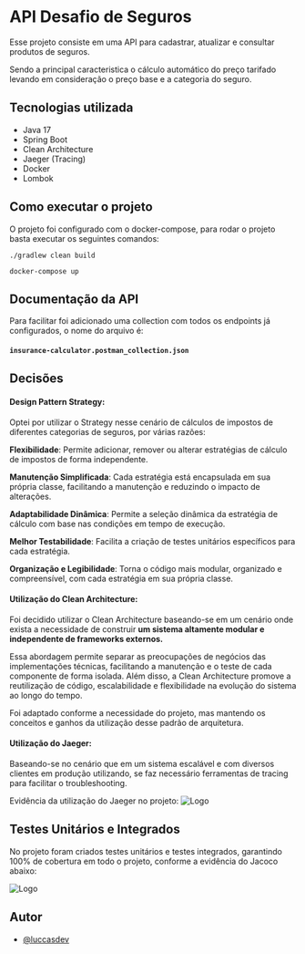 
# API Desafio de Seguros

Esse projeto consiste em uma API para cadastrar, atualizar e consultar produtos de seguros.

Sendo a principal caracteristica o cálculo automático do preço tarifado levando em consideração o preço base e a categoria do seguro.



## Tecnologias utilizada
- Java 17
- Spring Boot
- Clean Architecture
- Jaeger (Tracing)
- Docker
- Lombok

## Como executar o projeto
O projeto foi configurado com o docker-compose, para rodar o projeto basta executar os seguintes comandos:

```
./gradlew clean build
```

```
docker-compose up
```

## Documentação da API
Para facilitar foi adicionado uma collection com todos os endpoints já configurados, o nome do arquivo é:
#### **`insurance-calculator.postman_collection.json`**

## Decisões

#### Design Pattern Strategy:
Optei por utilizar o Strategy nesse cenário de cálculos de impostos de diferentes categorias de seguros, por várias razões:

**Flexibilidade**: Permite adicionar, remover ou alterar estratégias de cálculo de impostos de forma independente.

**Manutenção Simplificada**: Cada estratégia está encapsulada em sua própria classe, facilitando a manutenção e reduzindo o impacto de alterações.

**Adaptabilidade Dinâmica**: Permite a seleção dinâmica da estratégia de cálculo com base nas condições em tempo de execução.

**Melhor Testabilidade**: Facilita a criação de testes unitários específicos para cada estratégia.

**Organização e Legibilidade**: Torna o código mais modular, organizado e compreensível, com cada estratégia em sua própria classe.

#### Utilização do Clean Architecture:
Foi decidido utilizar o Clean Architecture baseando-se em um cenário onde exista a necessidade de construir **um sistema altamente modular e independente de frameworks externos.**

Essa abordagem permite separar as preocupações de negócios das implementações técnicas, facilitando a manutenção e o teste de cada componente de forma isolada. Além disso, a Clean Architecture promove a reutilização de código, escalabilidade e flexibilidade na evolução do sistema ao longo do tempo.

Foi adaptado conforme a necessidade do projeto, mas mantendo os conceitos e ganhos da utilização desse padrão de arquitetura.

#### Utilização do Jaeger:
Baseando-se no cenário que em um sistema escalável e com diversos clientes em produção utilizando, se faz necessário ferramentas de tracing para facilitar o troubleshooting.

Evidência da utilização do Jaeger no projeto:
![Logo](https://i.imgur.com/Ikih9j8.png)

## Testes Unitários e Integrados

No projeto foram criados testes unitários e testes integrados, garantindo 100% de cobertura em todo o projeto, conforme a evidência do Jacoco abaixo:

![Logo](https://i.imgur.com/oMNvIxR.png)

## Autor

- [@luccasdev](https://www.linkedin.com/in/lucasrsouza-ti/)

